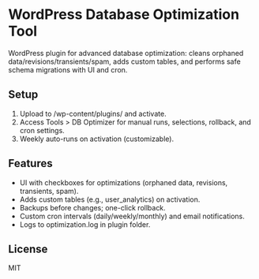 # WordPress Database Optimization Tool

WordPress plugin for advanced database optimization: cleans orphaned data/revisions/transients/spam, adds custom tables, and performs safe schema migrations with UI and cron.

## Setup
1. Upload to /wp-content/plugins/ and activate.
2. Access Tools > DB Optimizer for manual runs, selections, rollback, and cron settings.
3. Weekly auto-runs on activation (customizable).

## Features
- UI with checkboxes for optimizations (orphaned data, revisions, transients, spam).
- Adds custom tables (e.g., user_analytics) on activation.
- Backups before changes; one-click rollback.
- Custom cron intervals (daily/weekly/monthly) and email notifications.
- Logs to optimization.log in plugin folder.

## License
MIT
